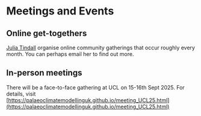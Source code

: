 # Meetings and Events

## Online get-togethers
[Julia Tindall](https://environment.leeds.ac.uk/see/staff/1574/dr-julia-tindall) organise online community gatherings that occur roughly every month. You can perhaps email her to find out more.

## In-person meetings
There will be a face-to-face gathering at UCL on 15-16th Sept 2025. For details, visit [https://palaeoclimatemodellinguk.github.io/meeting_UCL25.html](https://palaeoclimatemodellinguk.github.io/meeting_UCL25.html)  
